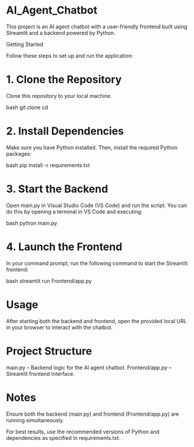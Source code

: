 # AI_Agent_Chatbot
This project is an AI agent chatbot with a user-friendly frontend built using Streamlit and a backend powered by Python.

Getting Started

Follow these steps to set up and run the application:

# 1. Clone the Repository
Clone this repository to your local machine.

bash
git clone <repository-url>
cd <repository-directory>


# 2. Install Dependencies
Make sure you have Python installed. Then, install the required Python packages:

bash
pip install -r requirements.txt


# 3. Start the Backend
Open main.py in Visual Studio Code (VS Code) and run the script.
You can do this by opening a terminal in VS Code and executing:

bash
python main.py


# 4. Launch the Frontend
In your command prompt, run the following command to start the Streamlit frontend:

bash
streamlit run Frontend/app.py


# Usage
After starting both the backend and frontend, open the provided local URL in your browser to interact with the chatbot.


# Project Structure

main.py – Backend logic for the AI agent chatbot.
Frontend/app.py – Streamlit frontend interface.

# Notes

Ensure both the backend (main.py) and frontend (Frontend/app.py) are running simultaneously.

For best results, use the recommended versions of Python and dependencies as specified in requirements.txt.
